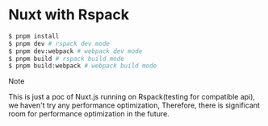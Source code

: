 # Nuxt with Rspack
```sh
$ pnpm install
$ pnpm dev # rspack dev mode
$ pnpm dev:webpack # webpack dev mode
$ pnpm build # rspack build mode
$ pnpm build:webpack # webpack build mode
```
> [!NOTE]  
> This is just a poc of Nuxt.js running on Rspack(testing for compatible api), we haven't try any performance optimization, Therefore, there is significant room for performance optimization in the future.